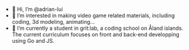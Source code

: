 - 👋 Hi, I’m @adrian-lui
- 👀 I’m interested in making video game related materials, including coding, 3d modeling, animating...
- 🌱 I’m currently a student in grit:lab, a coding school on Åland islands. The current curriculum focuses on front and back-end developping using Go and JS.
